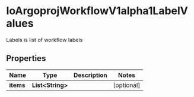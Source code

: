 

# IoArgoprojWorkflowV1alpha1LabelValues

Labels is list of workflow labels

## Properties

Name | Type | Description | Notes
------------ | ------------- | ------------- | -------------
**items** | **List&lt;String&gt;** |  |  [optional]



